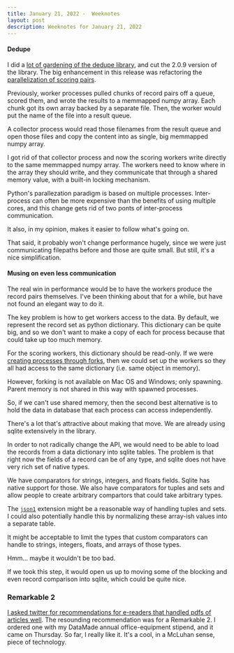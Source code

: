 ```yaml
---
title: January 21, 2022 -  Weeknotes
layout: post
description: Weeknotes for January 21, 2022
---
```


#### Dedupe
I did a [lot of gardening of the dedupe
library](https://github.com/dedupeio/dedupe/issues?page=2&q=is%3Aissue+is%3Aclosed+closed%3A2022-01-15..2022-01-23),
and cut the 2.0.9 version of the library. The big enhancement in this
release was refactoring the [parallelization of scoring
pairs](https://github.com/dedupeio/dedupe/pull/936).

Previously, worker processes pulled chunks of record pairs off a
queue, scored them, and wrote the results to a memmapped numpy
array. Each chunk got its own array backed by a separate file. Then,
the worker would put the name of the file into a result queue.

A collector process would read those filenames from the result queue
and open those files and copy the content into as single, big memmapped
numpy array.

I got rid of that collector process and now the scoring workers write
directly to the same memmapped numpy array. The workers need to know
where in the array they should write, and they communicate that
through a shared memory value, with a built-in locking mechanism.

Python's parallezation paradigm is based on multiple
processes. Inter-process can often be more expensive than the benefits
of using multiple cores, and this change gets rid of two ponts of
inter-process communication.

It also, in my opinion, makes it easier to
follow what's going on.

That said, it probably won't change performance hugely, since we
were just communicating filepaths before and those are quite small.
But still, it's a nice simplification.

#### Musing on even less communication

The real win in performance would be to have the workers produce the 
record pairs themselves. I've been thinking about that for a while, but
have not found an elegant way to do it.

The key problem is how to get workers access to the data. By default, we
represent the record set as python dictionary. This dictionary
can be quite big, and so we don't want to make a copy of each for
process because that could take up too much memory.

For the scoring workers, this dictionary should be read-only. If we
were [creating processes through
forks](https://docs.python.org/3/library/multiprocessing.html#contexts-and-start-methods),
then we could set up the workers so they all had access to the same
dictionary (i.e. same object in memory).

However, forking is not available on Mac OS and Windows; only
spawning. Parent memory is not shared in this way with spawned
processes.

So, if we can't use shared memory, then the second best alternative is
to hold the data in database that each process can access
independently.

There's a lot that's attractive about making that move. We are already
using sqlite extensively in the library. 

In order to not radically change the API, we would need to be able to
load the records from a data dictionary into sqlite tables. The
problem is that right now the fields of a record can be of any type,
and sqlite does not have very rich set of native types.

We have comparators for strings, integers, and floats fields. Sqlite
has native support for those. We also have comparators for tuples and
sets and allow people to create arbitrary compartors that could take
arbitrary types.

The [`json1`](https://www.sqlite.org/json1.html) extension might be a
reasonable way of handling tuples and sets. I could also potentially 
handle this by normalizing these array-ish values into a separate table.

It might be acceptable to limit the types that custom comparators can
handle to strings, integers, floats, and arrays of those types.

Hmm... maybe it wouldn't be too bad. 

If we took this step, it would open us up to moving some of the
blocking and even record comparison into sqlite, which could be quite
nice.

### Remarkable 2
[I asked twitter for recommendations for e-readers that handled pdfs
of articles
well](https://twitter.com/forestgregg/status/1482503176934891521). The
resounding recommendation was for a Remarkable 2. I ordered one with
my DataMade annual office-equipment stipend, and it came on
Thursday. So far, I really like it. It's a cool, in a McLuhan
sense, piece of technology.


 
